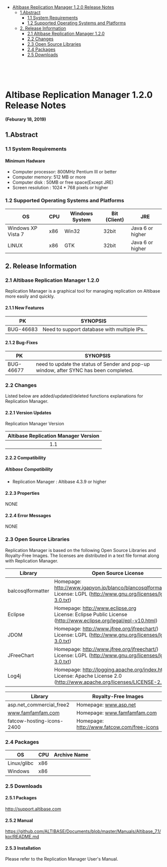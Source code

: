 

<!-- START doctoc generated TOC please keep comment here to allow auto update -->
<!-- DON'T EDIT THIS SECTION, INSTEAD RE-RUN doctoc TO UPDATE -->


- [Altibase Replication Manager 1.2.0 Release Notes](#altibase-replication-manager-120-release-notes)
  - [1.Abstract](#1abstract)
    - [1.1 System Requirements](#11-system-requirements)
    - [1.2 Supported Operating Systems and Platforms](#12-supported-operating-systems-and-platforms)
  - [2. Release Information](#2-release-information)
    - [2.1 Altibase Replication Manager 1.2.0](#21-altibase-replication-manager-120)
    - [2.2 Changes](#22-changes)
    - [2.3 Open Source Libraries](#23-open-source-libraries)
    - [2.4 Packages](#24-packages)
    - [2.5 Downloads](#25-downloads)

<!-- END doctoc generated TOC please keep comment here to allow auto update -->

</br>

</br>

</br>

Altibase Replication Manager 1.2.0 Release Notes
===============================

**(Feburary 18, 2019)**



1.Abstract
---------------

### 1.1 System Requirements

#### Minimum Hadware

* Computer processor: 800MHz Pentium III or better
* Computer memory: 512 MB or more
* Computer disk : 50MB or free space(Except JRE)
* Screen resolution : 1024 * 768 pixels or higher

### 1.2 Supported Operating Systems and Platforms

| OS                 | CPU  | Windows System | Bit (Client) | JRE              |
| ------------------ | ---- | -------------- | ------------ | ---------------- |
| Windows XP Vista 7 | x86  | Win32          | 32bit        | Java 6 or higher |
| LINUX              | x86  | GTK            | 32bit        | Java 6 or higher |

## 2. Release Information

### 2.1 Altibase Replication Manager 1.2.0

Replication Manager is a graphical tool for managing replication on Altibase more easily and quickly. 

#### 	2.1.1 New Features

| PK        | SYNOPSIS                                    |
| :---------: | :-------------------------------------------: |
| BUG-46683 | Need to support database with multiple IPs. |



#### 2.1.2  Bug-Fixes

| PK        | SYNOPSIS                                                     |
| --------- | ------------------------------------------------------------ |
| BUG-46677 | need to update the status of Sender and pop-up window, after SYNC has been completed. |



### 2.2 Changes

Listed below are added/updated/deleted functions explanations for Replication Manager.

#### 2.2.1 Version Updates

Replication Manager Version

| Altibase Replication Manager Version |
| :----------------------------------: |
|                 1.1                  |



#### 2.2.2 Compatibility

##### Altibase Compatibility

- Replication Manager : Altibase 4.3.9 or higher

#### 2.2.3 Properties

NONE

#### 2.2.4 Error Messages

NONE

### 2.3 Open Source Libraries 

Replication Manager is based on the following Open Source Libraries and Royalty-Free Images. The
licenses are distributed in a text file format along with Replication Manager.

| Library           | Open Source License                                          |
| ----------------- | ------------------------------------------------------------ |
| balcosqlformatter | Homepage: http://www.igapyon.jp/blanco/blancosqlformatter.html </br>License: LGPL (http://www.gnu.org/licenses/lgpl-3.0.txt) |
| Eclipse           | Homepage: http://www.eclipse.org <br/>License: Eclipse Public License (http://www.eclipse.org/legal/epl-v10.html) |
| JDOM              | Homepage: http://www.jfree.org/jfreechart/) <br/>License: LGPL (http://www.gnu.org/licenses/lgpl-3.0.txt) |
| JFreeChart        | Homepage: http://www.jfree.org/jfreechart/) <br/>License: LGPL (http://www.gnu.org/licenses/lgpl-3.0.txt) |
| Log4j             | Homepage: http://logging.apache.org/index.html<br/>License: Apache License 2.0 (http://www.apache.org/licenses/LICENSE-2.0.txt) |

| Library                   | Royalty-Free Images                        |
| ------------------------- | ------------------------------------------ |
| asp.net_commercial_free2  | Homepage: www.asp.net                      |
| www.famfamfam.com         | Homepage: www.famfamfam.com                |
| fatcow-hosting-icons-2400 | Homepage: http://www.fatcow.com/free-icons |

### 2.4 Packages

| OS          | CPU  | Archive Name |
| ----------- | ---- | ------------ |
| Linux/glibc | x86  |              |
| Windows     | x86  |              |

### 2.5 Downloads

#### 2.5.1 Packages

<http://support.altibase.com>

#### 2.5.2 Manual

https://github.com/ALTIBASE/Documents/blob/master/Manuals/Altibase_7.1/kor/README.md

#### 2.5.3 Installation

Please refer to the Replication Manager User's Manual.
